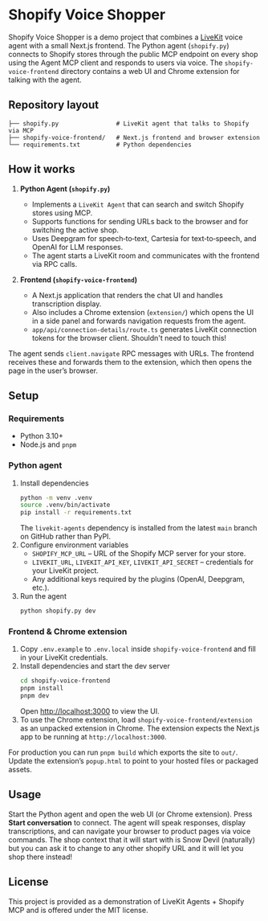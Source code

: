 # Shopify Voice Shopper

Shopify Voice Shopper is a demo project that combines a [LiveKit](https://livekit.io/) voice agent with a small Next.js frontend. The Python agent (`shopify.py`) connects to Shopify stores through the public MCP endpoint on every shop using the Agent MCP client and responds to users via voice. The `shopify-voice-frontend` directory contains a web UI and Chrome extension for talking with the agent.

## Repository layout

```
├── shopify.py                # LiveKit agent that talks to Shopify via MCP
├── shopify-voice-frontend/   # Next.js frontend and browser extension
└── requirements.txt          # Python dependencies
```

## How it works

1. **Python Agent (`shopify.py`)**
   - Implements a `LiveKit Agent` that can search and switch Shopify stores using MCP.
   - Supports functions for sending URLs back to the browser and for switching the active shop.
   - Uses Deepgram for speech‑to‑text, Cartesia for text‑to‑speech, and OpenAI for LLM responses.
   - The agent starts a LiveKit room and communicates with the frontend via RPC calls.

2. **Frontend (`shopify-voice-frontend`)**
   - A Next.js application that renders the chat UI and handles transcription display.
   - Also includes a Chrome extension (`extension/`) which opens the UI in a side panel and forwards navigation requests from the agent.
   - `app/api/connection-details/route.ts` generates LiveKit connection tokens for the browser client. Shouldn't need to touch this!

The agent sends `client.navigate` RPC messages with URLs. The frontend receives these and forwards them to the extension, which then opens the page in the user’s browser.

## Setup

### Requirements

- Python 3.10+
- Node.js and `pnpm`

### Python agent

1. Install dependencies
   ```bash
   python -m venv .venv
   source .venv/bin/activate
   pip install -r requirements.txt
   ```
   The `livekit-agents` dependency is installed from the latest `main` branch
   on GitHub rather than PyPI.
2. Configure environment variables
   - `SHOPIFY_MCP_URL` – URL of the Shopify MCP server for your store.
   - `LIVEKIT_URL`, `LIVEKIT_API_KEY`, `LIVEKIT_API_SECRET` – credentials for your LiveKit project.
   - Any additional keys required by the plugins (OpenAI, Deepgram, etc.).
3. Run the agent
   ```bash
   python shopify.py dev
   ```

### Frontend & Chrome extension

1. Copy `.env.example` to `.env.local` inside `shopify-voice-frontend` and fill in your LiveKit credentials.
2. Install dependencies and start the dev server
   ```bash
   cd shopify-voice-frontend
   pnpm install
   pnpm dev
   ```
   Open <http://localhost:3000> to view the UI.
3. To use the Chrome extension, load `shopify-voice-frontend/extension` as an unpacked extension in Chrome. The extension expects the Next.js app to be running at `http://localhost:3000`.

For production you can run `pnpm build` which exports the site to `out/`. Update the extension’s `popup.html` to point to your hosted files or packaged assets.

## Usage

Start the Python agent and open the web UI (or Chrome extension). Press **Start conversation** to connect. The agent will speak responses, display transcriptions, and can navigate your browser to product pages via voice commands. The shop context that it will start with is Snow Devil (naturally) but you can ask it to change to any other shopify URL and it will let you shop there instead!

## License

This project is provided as a demonstration of LiveKit Agents + Shopify MCP and is offered under the MIT license.